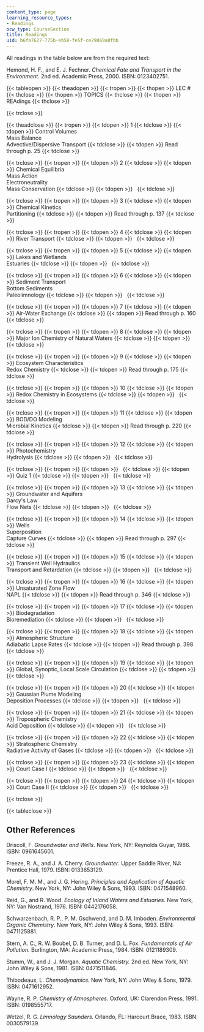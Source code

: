 ```yaml
---
content_type: page
learning_resource_types:
- Readings
ocw_type: CourseSection
title: Readings
uid: b6fa7627-775b-eb58-fe5f-ce29869a8fbb
---
```


All readings in the table below are from the required text:

Hemond, H. F., and E. J. Fechner. _Chemical Fate and Transport in the Environment._ 2nd ed. Academic Press, 2000. ISBN: 0123402751.

{{< tableopen >}}
{{< theadopen >}}
{{< tropen >}}
{{< thopen >}}
LEC #
{{< thclose >}}
{{< thopen >}}
TOPICS
{{< thclose >}}
{{< thopen >}}
REAdings
{{< thclose >}}

{{< trclose >}}

{{< theadclose >}}
{{< tropen >}}
{{< tdopen >}}
1
{{< tdclose >}}
{{< tdopen >}}
Control Volumes  
Mass Balance  
Advective/Dispersive Transport
{{< tdclose >}}
{{< tdopen >}}
Read through p. 25
{{< tdclose >}}

{{< trclose >}}
{{< tropen >}}
{{< tdopen >}}
2
{{< tdclose >}}
{{< tdopen >}}
Chemical Equilibria  
Mass Action  
Electroneutrality  
Mass Conservation
{{< tdclose >}}
{{< tdopen >}}
 
{{< tdclose >}}

{{< trclose >}}
{{< tropen >}}
{{< tdopen >}}
3
{{< tdclose >}}
{{< tdopen >}}
Chemical Kinetics  
Partitioning
{{< tdclose >}}
{{< tdopen >}}
Read through p. 137
{{< tdclose >}}

{{< trclose >}}
{{< tropen >}}
{{< tdopen >}}
4
{{< tdclose >}}
{{< tdopen >}}
River Transport
{{< tdclose >}}
{{< tdopen >}}
 
{{< tdclose >}}

{{< trclose >}}
{{< tropen >}}
{{< tdopen >}}
5
{{< tdclose >}}
{{< tdopen >}}
Lakes and Wetlands  
Estuaries
{{< tdclose >}}
{{< tdopen >}}
 
{{< tdclose >}}

{{< trclose >}}
{{< tropen >}}
{{< tdopen >}}
6
{{< tdclose >}}
{{< tdopen >}}
Sediment Transport  
Bottom Sediments  
Paleolimnology
{{< tdclose >}}
{{< tdopen >}}
 
{{< tdclose >}}

{{< trclose >}}
{{< tropen >}}
{{< tdopen >}}
7
{{< tdclose >}}
{{< tdopen >}}
Air-Water Exchange
{{< tdclose >}}
{{< tdopen >}}
Read through p. 160
{{< tdclose >}}

{{< trclose >}}
{{< tropen >}}
{{< tdopen >}}
8
{{< tdclose >}}
{{< tdopen >}}
Major Ion Chemistry of Natural Waters
{{< tdclose >}}
{{< tdopen >}}
 
{{< tdclose >}}

{{< trclose >}}
{{< tropen >}}
{{< tdopen >}}
9
{{< tdclose >}}
{{< tdopen >}}
Ecosystem Characteristics  
Redox Chemistry
{{< tdclose >}}
{{< tdopen >}}
Read through p. 175
{{< tdclose >}}

{{< trclose >}}
{{< tropen >}}
{{< tdopen >}}
10
{{< tdclose >}}
{{< tdopen >}}
Redox Chemistry in Ecosystems
{{< tdclose >}}
{{< tdopen >}}
 
{{< tdclose >}}

{{< trclose >}}
{{< tropen >}}
{{< tdopen >}}
11
{{< tdclose >}}
{{< tdopen >}}
BOD/DO Modeling  
Microbial Kinetics
{{< tdclose >}}
{{< tdopen >}}
Read through p. 220
{{< tdclose >}}

{{< trclose >}}
{{< tropen >}}
{{< tdopen >}}
12
{{< tdclose >}}
{{< tdopen >}}
Photochemistry  
Hydrolysis
{{< tdclose >}}
{{< tdopen >}}
 
{{< tdclose >}}

{{< trclose >}}
{{< tropen >}}
{{< tdopen >}}
 
{{< tdclose >}}
{{< tdopen >}}
Quiz 1
{{< tdclose >}}
{{< tdopen >}}
 
{{< tdclose >}}

{{< trclose >}}
{{< tropen >}}
{{< tdopen >}}
13
{{< tdclose >}}
{{< tdopen >}}
Groundwater and Aquifers  
Darcy's Law  
Flow Nets
{{< tdclose >}}
{{< tdopen >}}
 
{{< tdclose >}}

{{< trclose >}}
{{< tropen >}}
{{< tdopen >}}
14
{{< tdclose >}}
{{< tdopen >}}
Wells  
Superposition  
Capture Curves
{{< tdclose >}}
{{< tdopen >}}
Read through p. 297
{{< tdclose >}}

{{< trclose >}}
{{< tropen >}}
{{< tdopen >}}
15
{{< tdclose >}}
{{< tdopen >}}
Transient Well Hydraulics  
Transport and Retardation
{{< tdclose >}}
{{< tdopen >}}
 
{{< tdclose >}}

{{< trclose >}}
{{< tropen >}}
{{< tdopen >}}
16
{{< tdclose >}}
{{< tdopen >}}
Unsaturated Zone Flow  
NAPL
{{< tdclose >}}
{{< tdopen >}}
Read through p. 346
{{< tdclose >}}

{{< trclose >}}
{{< tropen >}}
{{< tdopen >}}
17
{{< tdclose >}}
{{< tdopen >}}
Biodegradation  
Bioremediation
{{< tdclose >}}
{{< tdopen >}}
 
{{< tdclose >}}

{{< trclose >}}
{{< tropen >}}
{{< tdopen >}}
18
{{< tdclose >}}
{{< tdopen >}}
Atmospheric Structure  
Adiabatic Lapse Rates
{{< tdclose >}}
{{< tdopen >}}
Read through p. 398
{{< tdclose >}}

{{< trclose >}}
{{< tropen >}}
{{< tdopen >}}
19
{{< tdclose >}}
{{< tdopen >}}
Global, Synoptic, Local Scale Circulation
{{< tdclose >}}
{{< tdopen >}}
 
{{< tdclose >}}

{{< trclose >}}
{{< tropen >}}
{{< tdopen >}}
20
{{< tdclose >}}
{{< tdopen >}}
Gaussian Plume Modeling  
Deposition Processes
{{< tdclose >}}
{{< tdopen >}}
 
{{< tdclose >}}

{{< trclose >}}
{{< tropen >}}
{{< tdopen >}}
21
{{< tdclose >}}
{{< tdopen >}}
Tropospheric Chemistry  
Acid Deposition
{{< tdclose >}}
{{< tdopen >}}
 
{{< tdclose >}}

{{< trclose >}}
{{< tropen >}}
{{< tdopen >}}
22
{{< tdclose >}}
{{< tdopen >}}
Stratospheric Chemistry  
Radiative Activity of Gases
{{< tdclose >}}
{{< tdopen >}}
 
{{< tdclose >}}

{{< trclose >}}
{{< tropen >}}
{{< tdopen >}}
23
{{< tdclose >}}
{{< tdopen >}}
Court Case I
{{< tdclose >}}
{{< tdopen >}}
 
{{< tdclose >}}

{{< trclose >}}
{{< tropen >}}
{{< tdopen >}}
24
{{< tdclose >}}
{{< tdopen >}}
Court Case II
{{< tdclose >}}
{{< tdopen >}}
 
{{< tdclose >}}

{{< trclose >}}

{{< tableclose >}}

Other References
----------------

Driscoll, F. _Groundwater and Wells_. New York, NY: Reynolds Guyar, 1986. ISBN: 0961645601.

Freeze, R. A., and J. A. Cherry. _Groundwater_. Upper Saddle River, NJ: Prentice Hall, 1979. ISBN: 0133653129.

Morel, F. M. M., and J. G. Hering. _Principles and Application of Aquatic Chemistry_. New York, NY: John Wiley & Sons, 1993. ISBN: 0471548960.

Reid, G., and R. Wood. _Ecology of Inland Waters and Estuaries_. New York, NY: Van Nostrand, 1976. ISBN: 0442176058.

Schwarzenbach, R. P., P. M. Gschwend, and D. M. Imboden. _Environmental Organic Chemistry_. New York, NY: John Wiley & Sons, 1993. ISBN: 0471125881.

Stern, A. C., R. W. Boubel, D. B. Turner, and D. L. Fox. _Fundamentals of Air Pollution._ Burlington, MA: Academic Press, 1984. ISBN: 0121189309.

Stumm, W., and J. J. Morgan. _Aquatic Chemistry._ 2nd ed. New York, NY: John Wiley & Sons, 1981. ISBN: 0471511846.

Thibodeaux, L. _Chemodynamics._ New York, NY: John Wiley & Sons, 1979. ISBN: 0471612952.

Wayne, R. P. _Chemistry of Atmospheres_. Oxford, UK: Clarendon Press, 1991. ISBN: 0198555717.

Wetzel, R. G. _Limnology Saunders._ Orlando, FL: Harcourt Brace, 1983. ISBN: 0030579139.